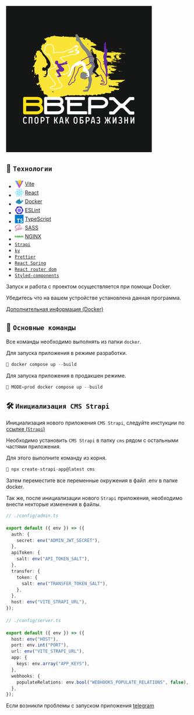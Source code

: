 <img src="assets/logo.png" width="400" height="400" />

## 🧰 `Технологии`

- <div style="display: flex; align-items: center; gap: 4px;"><img src="assets/image.png" width="24" height="24" /><a href="https://vitejs.dev/">Vite</a></div>
- <div style="display: flex; align-items: center; gap: 4px;"><img src="assets/image-1.png" width="24" height="24" /><a href="https://react.dev/">React</a></div>
- <div style="display: flex; align-items: center; gap: 4px;"><img src="assets/image-2.png" width="24" height="24" /><a href="https://docs.docker.com/">Docker</a></div>
- <div style="display: flex; align-items: center; gap: 4px;"><img src="assets/image-3.png" width="24" height="24" /><a href="https://eslint.org/">ESLint</a></div>
- <div style="display: flex; align-items: center; gap: 4px;"><img src="assets/image-4.png" width="24" height="24" /><a href="https://www.typescriptlang.org/">TypeScript</a></div>
- <div style="display: flex; align-items: center; gap: 4px;"><img src="assets/image-5.png" width="24" height="24" /><a href="https://sass-lang.com/">SASS</a></div>
- <div style="display: flex; align-items: center; gap: 4px;"><img src="assets/image-6.png" width="24" height="24" /><a href="https://nginx.org/ru/">NGINX</a></div>
- [`Strapi`](https://strapi.io/)
- [`ky`](https://www.npmjs.com/package/ky)
- [`Prettier`](https://prettier.io/)
- [`React Spring`](https://www.react-spring.dev/?logout=true)
- [`React router dom`](https://reactrouter.com/en/main/route/route)
- [`Styled-components`](https://www.npmjs.com/package/styled-components)

Запуск и работа с проектом осуществляется при помощи Docker.

Убедитесь что на вашем устройстве установлена данная программа.

[Дополнительная информация (Docker)](https://docs.docker.com/)

## 📢 `Основные команды`

Все команды необходимо выполнять из папки `docker`.

Для запуска приложения в режиме разработки.

```js
🚀 docker compose up --build
```

Для запуска приложения в продакшен режиме.

```js
🚀 MODE=prod docker compose up --build
```

## 🛠 `Инициализация CMS Strapi`

Инициализация нового приложения `CMS Strapi`, следуйте инстукции по [ссылке (`Strapi`)](https://docs.strapi.io/dev-docs/installation/cli)

Необходимо установить `CMS Strapi` в папку `cms` рядом с остальными частями приложения.

Для этого выполните команду из корня.

```js
🚀 npx create-strapi-app@latest cms
```

Затем переместите все переменные окружения в файл .env в папке docker.

Так же, после инициализации нового `Strapi` приложения, необходимо внести некторые изменения в файлы.

```ts
// ./config/admin.ts

export default ({ env }) => ({
  auth: {
    secret: env("ADMIN_JWT_SECRET"),
  },
  apiToken: {
    salt: env("API_TOKEN_SALT"),
  },
  transfer: {
    token: {
      salt: env("TRANSFER_TOKEN_SALT"),
    },
  },
  host: env("VITE_STRAPI_URL"),
});

// ./config/server.ts

export default ({ env }) => ({
  host: env("HOST"),
  port: env.int("PORT"),
  url: env("VITE_STRAPI_URL"),
  app: {
    keys: env.array("APP_KEYS"),
  },
  webhooks: {
    populateRelations: env.bool("WEBHOOKS_POPULATE_RELATIONS", false),
  },
});
```

Если возникли проблемы с запуском приложения [telegram](https://t.me/maslinok)
